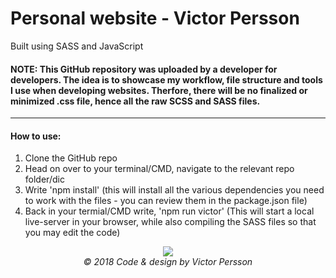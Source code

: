 # Personal website - Victor Persson
Built using SASS and JavaScript <br> 
 #### NOTE: This GitHub repository was uploaded by a developer for developers. The idea is to showcase my workflow, file structure and tools I use when developing websites. Therfore, there will be no finalized or minimized .css file, hence all the raw SCSS and SASS files. 
 ---
#### How to use:
<ol>
  <li>Clone the GitHub repo</li>
  <li>Head on over to your terminal/CMD, navigate to the relevant repo folder/dic</li>
  <li>Write 'npm install' (this will install all the various dependencies you need to work with the files - you can review them in the package.json file)</li>
  <li>Back in your termial/CMD write, 'npm run victor' (This will start a local live-server in your browser, while also compiling the SASS files so that you may edit the code)</li>
 </ol>

<p align="center">
  <img src="https://i.imgur.com/Pn4eHyK.png"><br>
  <i>© 2018 Code & design by Victor Persson </i>
</p>
